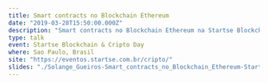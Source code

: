 ```yaml
---
title: Smart contracts no Blockchain Ethereum
date: "2019-03-28T15:50:00.000Z"
description: "Smart contracts no Blockchain Ethereum na Startse Blockchain & Cripto Day em Sao Paulo, Brasil"
type: talk
event: Startse Blockchain & Cripto Day
where: Sao Paulo, Brasil
site: "https://eventos.startse.com.br/cripto/"
slides: "./Solange_Gueiros-Smart_contracts_no_Blockchain_Ethereum-StartSe.pdf"
---
```




